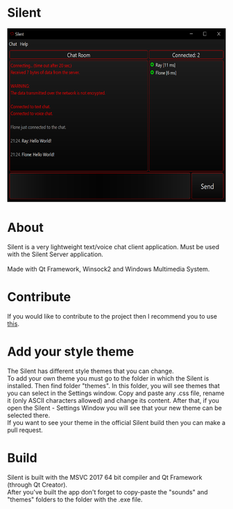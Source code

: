 # Silent
<p align="center">
  <img width="590" height="400" src="screenshot.png">
</p>

# About
Silent is a very lightweight text/voice chat client application. Must be used with the Silent Server application. <br>
<br>
Made with Qt Framework, Winsock2 and Windows Multimedia System.

# Contribute
If you would like to contribute to the project then I recommend you to use [this](https://github.com/CoatiSoftware/Sourcetrail).

# Add your style theme
The Silent has different style themes that you can change.<br>
To add your own theme you must go to the folder in which the Silent is installed. Then find folder "themes". In this folder, you will see themes that you can select in the Settings window. Copy and paste any .css file, rename it (only ASCII characters allowed) and change its content. After that, if you open the Silent - Settings Window you will see that your new theme can be selected there.<br>
If you want to see your theme in the official Silent build then you can make a pull request.

# Build
Silent is built with the MSVC 2017 64 bit compiler and Qt Framework (through Qt Creator).<br>
After you've built the app don't forget to copy-paste the "sounds" and "themes" folders to the folder with the .exe file.